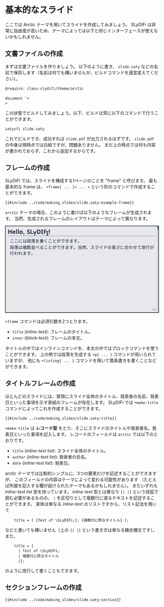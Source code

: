 # 基本的なスライド

ここでは Arctic テーマを用いてスライドを作成してみましょう。
SLyDIFi は非常に自由度が高いため、テーマによっては以下と同じインターフェースが使えないかもしれません。

## 文書ファイルの作成

まずは文書ファイルを作りましょう。
以下のように書き、 `slide.saty` などの名前で保存します（名前は何でも構いませんが、ビルドコマンドを適宜変えてください）。

```satysfi
@require: class-slydifi/theme/arctic

document '<
>
```

この状態でビルドしてみましょう。以下、ビルドは常に以下のコマンドで行うことができます。

```
satysfi slide.saty
```

これでビルドでき、成功すれば `slide.pdf` が出力されるはずです。
`slide.pdf` の中身は現時点では白紙ですが、問題ありません。
まだ上の時点では何も内容が書かれておらず、これから追加するからです。

## フレームの作成

SLyDIFi では、スライドを構成する1ページのことを "frame" と呼びます。
最も基本的な frame は、 `+frame{ ... }< ... >` という形のコマンドで作成することができます。

```satysfi
{{#include ../code/making_slides/slide.saty:example-frame}}
```

`arctic` テーマの場合、このように書けば以下のようなフレームが生成されます。
当然、生成されるフレームのレイアウトはテーマによって異なります。

![Normal Frame](../fig/making_slides/normal-frame.png)

`+frame` コマンドは必須引数を2つとります。

* `title` (*inline-text*): フレームのタイトル。
* `inner` (*block-text*): フレームの本文。

タイトルの中ではインラインコマンドを、本文の中ではブロックコマンドを使うことができます。
上の例では段落を生成する `+p{ ... }` コマンドが用いられていますが、
他にも `+listing{ ... }` コマンドを用いて箇条書きを書くことなどができます。

## タイトルフレームの作成

ほとんどのスライドには、冒頭にスライド全体のタイトル、発表者の名前、発表日といった事項を示す表紙のフレームが存在します。
SLyDIFi では `+make-title` コマンドによってこれを作成することができます。

```satysfi
{{#include ../code/making_slides/slide.saty:title}}
```

`+make-title` は **レコード型** をとり、そこにスライドのタイトルや発表者名、発表日といった事項を記入します。
レコードのフィールドは `arctic` では以下のとおりです。

* `title` (*inline-text list*): スライド全体のタイトル。
* `author` (*inline-text list*): 発表者の氏名。
* `date` (*inline-text list*): 発表日。

arctic テーマでは比較的シンプルに、3つの要素だけを記述することができますが、
このフィールドの内容はテーマによって変わる可能性があります
（たとえば所属を記入する欄が設けられたテーマもあるかもしれません）。
またいずれも *inline-text list* 型を持っています。
*inline-text* 型とは異なり `{| |}` という括弧で囲む必要があるものの、
`|` を区切りとして複数行に渡るテキストを記述することができます。
実体は単なる *inline-text* のリストですから、リスト記法を用いて

```
    title = [ {Test of \SLyDIFi;}; {複数行に跨るタイトル} ];
```

などと書いても構いません（上の `{| |}` という書き方は単なる糖衣構文です）。また、

```
    title = {
      | Test of \SLyDIFi;
      | 複数行に跨るタイトル
      |};
```

のように改行して書くこともできます。

## セクションフレームの作成

```satysfi
{{#include ../code/making_slides/slide.saty:section}}
```
